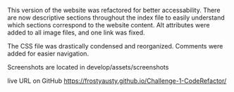 This version of the website was refactored for better accessability. There are now descriptive sections throughout the index file to easily understand which sections correspond to the website content. Alt attributes were added to all image files, and one link was fixed. 

The CSS file was drastically condensed and reorganized. Comments were added for easier navigation. 

Screenshots are located in develop/assets/screenshots

live URL on GitHub
https://frostyausty.github.io/Challenge-1-CodeRefactor/
